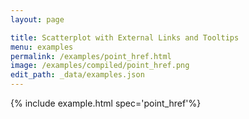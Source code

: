 ```yaml
---
layout: page

title: Scatterplot with External Links and Tooltips
menu: examples
permalink: /examples/point_href.html
image: /examples/compiled/point_href.png
edit_path: _data/examples.json
---
```




{% include example.html spec='point_href'%}
